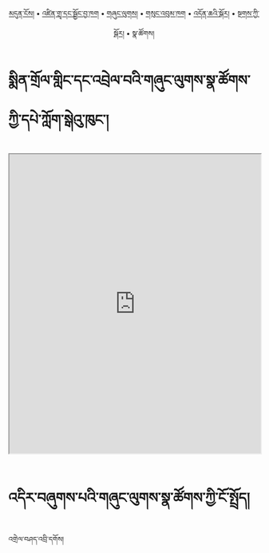 <p align="center">
  <a href="https://bdrc-reader.github.io/mindroling/">མདུན་ངོས།</a> • <a href="https://bdrc-reader.github.io/mindroling/shadra">འཛིན་གྲྭ་དང་སྦྱོང་བྱ་ཁག</a> • <a href="https://bdrc-reader.github.io/mindroling/shunglug">གཞུང་ལུགས།</a>  • <a href="https://bdrc-reader.github.io/mindroling/sungbum">གསུང་འབུམ་ཁག</a> • <a href="https://bdrc-reader.github.io/mindroling/doncha">འདོན་ཆའི་སྐོར།</a> • <a href="https://bdrc-reader.github.io/mindroling/tantra">སྔགས་ཀྱི་སྐོར།</a> • <span>སྣ་ཚོགས།</span></p>


# སྨིན་གྲོལ་གླིང་དང་འབྲེལ་བའི་གཞུང་ལུགས་སྣ་ཚོགས་ཀྱི་དཔེ་ཀློག་སྒེའུ་ཁུང་།

<iframe src="https://library.bdrc.io/scripts/embed-iframe.html?work=bdr:W1ERI0023006&origin=website.com" width="100%" height="600"></iframe>

<br>
<br>

# འདིར་བཞུགས་པའི་གཞུང་ལུགས་སྣ་ཚོགས་ཀྱི་ངོ་སྤྲོད།

འགྲེལ་བཤད་འབྲི་དགོས།









